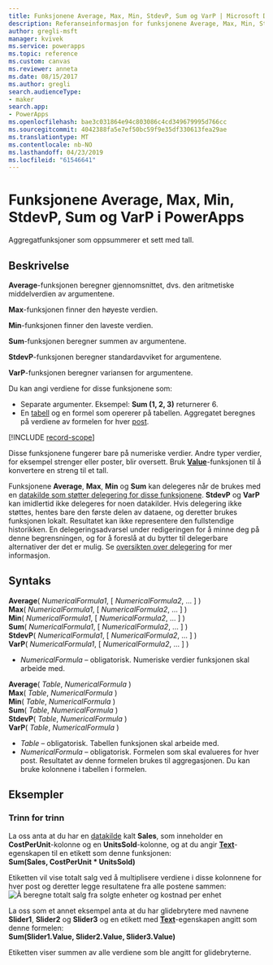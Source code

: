 ```yaml
---
title: Funksjonene Average, Max, Min, StdevP, Sum og VarP | Microsoft Docs
description: Referanseinformasjon for funksjonene Average, Max, Min, StdevP, Sum og VarP i PowerApps, inklusive syntaks og eksempler
author: gregli-msft
manager: kvivek
ms.service: powerapps
ms.topic: reference
ms.custom: canvas
ms.reviewer: anneta
ms.date: 08/15/2017
ms.author: gregli
search.audienceType:
- maker
search.app:
- PowerApps
ms.openlocfilehash: bae3c031864e94c803086c4cd349679995d766cc
ms.sourcegitcommit: 4042388fa5e7ef50bc59f9e35df330613fea29ae
ms.translationtype: MT
ms.contentlocale: nb-NO
ms.lasthandoff: 04/23/2019
ms.locfileid: "61546641"
---
```

# <a name="average-max-min-stdevp-sum-and-varp-functions-in-powerapps"></a>Funksjonene Average, Max, Min, StdevP, Sum og VarP i PowerApps
Aggregatfunksjoner som oppsummerer et sett med tall.

## <a name="description"></a>Beskrivelse
**Average**-funksjonen beregner gjennomsnittet, dvs. den aritmetiske middelverdien av argumentene.

**Max**-funksjonen finner den høyeste verdien.

**Min**-funksjonen finner den laveste verdien.

**Sum**-funksjonen beregner summen av argumentene.

**StdevP**-funksjonen beregner standardavviket for argumentene.

**VarP**-funksjonen beregner variansen for argumentene.

Du kan angi verdiene for disse funksjonene som:

* Separate argumenter. Eksempel: **Sum (1, 2, 3)** returnerer 6.
* En [tabell](../working-with-tables.md) og en formel som opererer på tabellen.  Aggregatet beregnes på verdiene av formelen for hver [post](../working-with-tables.md#records).  

[!INCLUDE [record-scope](../../../includes/record-scope.md)]

Disse funksjonene fungerer bare på numeriske verdier. Andre typer verdier, for eksempel strenger eller poster, blir oversett. Bruk **[Value](function-value.md)**-funksjonen til å konvertere en streng til et tall.

Funksjonene **Average**, **Max**, **Min** og **Sum** kan delegeres når de brukes med en [datakilde som støtter delegering for disse funksjonene](../delegation-list.md).  **StdevP** og **VarP** kan imidlertid ikke delegeres for noen datakilder.  Hvis delegering ikke støttes, hentes bare den første delen av dataene, og deretter brukes funksjonen lokalt.  Resultatet kan ikke representere den fullstendige historikken.  En delegeringsadvarsel under redigeringen for å minne deg på denne begrensningen, og for å foreslå at du bytter til delegerbare alternativer der det er mulig. Se [oversikten over delegering](../delegation-overview.md) for mer informasjon.

## <a name="syntax"></a>Syntaks
**Average**( *NumericalFormula1*, [ *NumericalFormula2*, ... ] )<br>**Max**( *NumericalFormula1*, [ *NumericalFormula2*, ... ] )<br>**Min**( *NumericalFormula1*, [ *NumericalFormula2*, ... ] )<br>**Sum**( *NumericalFormula1*, [ *NumericalFormula2*, ... ] )<br>**StdevP**( *NumericalFormula1*, [ *NumericalFormula2*, ... ] )<br>**VarP**( *NumericalFormula1*, [ *NumericalFormula2*, ... ] )

* *NumericalFormula* – obligatorisk.  Numeriske verdier funksjonen skal arbeide med.

**Average**( *Table*, *NumericalFormula* )<br>**Max**( *Table*, *NumericalFormula* )<br>**Min**( *Table*, *NumericalFormula* )<br>**Sum**( *Table*, *NumericalFormula* )<br>**StdevP**( *Table*, *NumericalFormula* )<br>**VarP**( *Table*, *NumericalFormula* )

* *Table* – obligatorisk.  Tabellen funksjonen skal arbeide med.
* *NumericalFormula* – obligatorisk. Formelen som skal evalueres for hver post. Resultatet av denne formelen brukes til aggregasjonen. Du kan bruke kolonnene i tabellen i formelen.

## <a name="examples"></a>Eksempler
### <a name="step-by-step"></a>Trinn for trinn
La oss anta at du har en [datakilde](../working-with-data-sources.md) kalt **Sales**, som inneholder en **CostPerUnit**-kolonne og en **UnitsSold**-kolonne, og at du angir **[Text](../controls/properties-core.md)**-egenskapen til en etikett som denne funksjonen:<br>
**Sum(Sales, CostPerUnit * UnitsSold)**

Etiketten vil vise totalt salg ved å multiplisere verdiene i disse kolonnene for hver post og deretter legge resultatene fra alle postene sammen:<br>![Å beregne totalt salg fra solgte enheter og kostnad per enhet](./media/function-aggregates/total-sales.png)

La oss som et annet eksempel anta at du har glidebrytere med navnene **Slider1**, **Slider2** og **Slider3** og en etikett med **[Text](../controls/properties-core.md)**-egenskapen angitt som denne formelen:<br>
**Sum(Slider1.Value, Slider2.Value, Slider3.Value)**

Etiketten viser summen av alle verdiene som ble angitt for glidebryterne.

